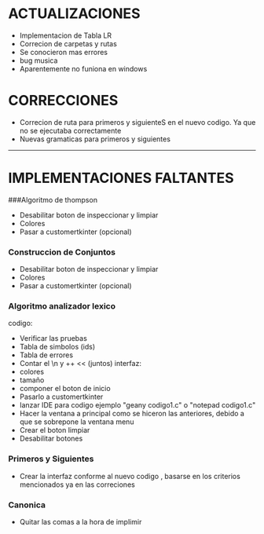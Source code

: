 # ACTUALIZACIONES
- Implementacion de Tabla LR
- Correcion de carpetas y rutas
- Se conocieron mas errores
- bug musica
- Aparentemente no funiona en windows

# CORRECCIONES
- Correcion de ruta para primeros y siguienteS en el nuevo codigo. Ya que no se ejecutaba correctamente
- Nuevas gramaticas para primeros y siguientes

---

# IMPLEMENTACIONES FALTANTES
###Algoritmo de thompson
- Desabilitar boton de inspeccionar y limpiar
- Colores
- Pasar a customertkinter (opcional)

### Construccion de Conjuntos
- Desabilitar boton de inspeccionar y limpiar
- Colores
- Pasar a customertkinter (opcional)

### Algoritmo analizador lexico
codigo:
- Verificar las pruebas
- Tabla de simbolos (ids)
- Tabla de errores 
- Contar el \n y ++ << (juntos)
interfaz:
- colores
- tamaño
- componer el boton de inicio
- Pasarlo a customertkinter
- lanzar IDE para codigo ejemplo "geany codigo1.c" o "notepad codigo1.c"
- Hacer la ventana a principal como se hiceron las anteriores, debido a que se sobrepone la ventana menu
- Crear el boton limpiar
- Desabilitar botones

### Primeros y Siguientes
- Crear la interfaz conforme al nuevo codigo , basarse en los criterios mencionados ya en las correciones

### Canonica
- Quitar las comas a la hora de implimir



